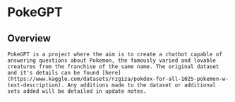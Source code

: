 # **PokeGPT**

## Overview
    PokeGPT is a project where the aim is to create a chatbot capable of answering questions about Pokemon, the famously varied and lovable creatures from the franchise of the same name. The original dataset and it's details can be found [here](https://www.kaggle.com/datasets/rzgiza/pokdex-for-all-1025-pokemon-w-text-description). Any additions made to the dataset or additional sets added will be detailed in update notes.